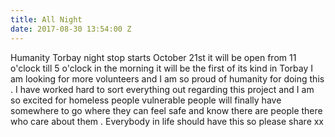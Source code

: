 ```yaml
---
title: All Night
date: 2017-08-30 13:54:00 Z
---
```


Humanity Torbay night stop starts October 21st it will be open from 11 o'clock till 5 o'clock in the morning it will be the first of its kind in Torbay I am looking for more volunteers and I am so proud of humanity for doing this . I have worked hard to sort everything out regarding this project and I am so excited for homeless people vulnerable people will finally have somewhere to go where they can feel safe and know there are people there who care about them . Everybody in life should have this so please share xx